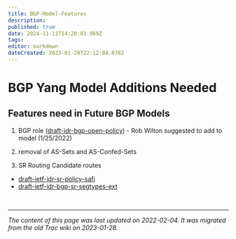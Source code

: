 ```yaml
---
title: BGP-Model-Features
description: 
published: true
date: 2024-11-11T14:20:01.969Z
tags: 
editor: markdown
dateCreated: 2023-01-28T22:12:04.078Z
---
```


# BGP Yang Model Additions Needed 
## Features need in Future BGP Models
1) BGP role ([draft-idr-bgp-open-policy](http://tools.ietf.org/html/draft-idr-bgp-open-policy)) - Rob Wilton suggested to add to model (1/25/2022)

2) removal of AS-Sets and AS-Confed-Sets 

3) SR Routing Candidate routes 
- [draft-ietf-idr-sr-policy-safi](https://datatracker.ietf.org/doc/draft-ietf-idr-sr-policy-safi/)
- [draft-ietf-idr-bgp-sr-segtypes-ext](https://datatracker.ietf.org/doc/draft-ietf-idr-bgp-sr-segtypes-ext/)

&nbsp;
&nbsp;
&nbsp;

---

*The content of this page was last updated on 2022-02-04. It was migrated from the old Trac wiki on 2023-01-28.*